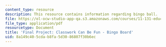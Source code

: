 ```yaml
---
content_type: resource
description: This resource contains information regarding bingo ball.
file: https://ol-ocw-studio-app-qa.s3.amazonaws.com/courses/11-131-educational-theory-and-practice-iii-spring-2012/8a149c405cdab8fa5d3086807f30b6ec_MIT11_131S12_Bingo_board.pdf
file_type: application/pdf
resourcetype: Document
title: 'Final Project: Classwork Can Be Fun - Bingo Board'
uid: 8a149c40-5cda-b8fa-5d30-86807f30b6ec
---
```


